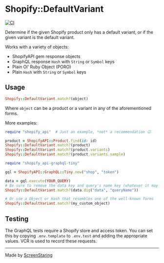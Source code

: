 # Shopify::DefaultVariant

[![CI](https://github.com/ScreenStaring/shopify-default_variant/actions/workflows/ci.yml/badge.svg)](https://github.com/ScreenStaring/shopify-default_variant/actions/workflows/ci.yml)

Determine if the given Shopify product only has a default variant, or if the given variant is the default variant.

Works with a variety of objects:

- ShopifyAPI gem response objects
- GraphQL response `Hash` with `String` or `Symbol` keys
- Plain Ol' Ruby Object (PORO)
- Plain `Hash` with `String` or `Symbol` keys

## Usage

```rb
Shopify::DefaultVariant.match?(object)
```

Where `object` can be a product or a variant in any of the aforementioned forms.

More examples:

```rb
require "shopify_api"  # Just an example, *not* a recommendation 😉

product = ShopifyAPI::Product.find(id: id)
Shopify::DefaultVariant.match?(product)
Shopify::DefaultVariant.match?(product.variants)
Shopify::DefaultVariant.match?(product.variants.sample)

require "shopify_api-graphql-tiny"

gql = ShopifyAPI::GraphQL::Tiny.new("shop", "token")

data = gql.execute(YOUR_QUERY)
# Be sure to remove the data key and query's name key (whatever it may be)
Shopify::DefaultVariant.match?(data.dig("data", "queryName"))

# Or use a Object or Hash that resembles one of the well-known forms
Shopify::DefaultVariant.match?(my_custom_object)
```

## Testing

The GraphQL tests require a Shopify store and access token. You can set this by
copying `.env.template` to `.env.test` and adding the appropriate values.
VCR is used to record these requests.

---

Made by [ScreenStaring](http://screenstaring.com)
